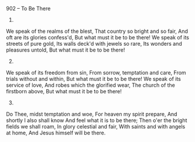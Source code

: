 902 – To Be There


1.
We speak of the realms of the blest,
That country so bright and so fair,
And oft are its glories confess'd,
But what must it be to be there!
We speak of its streets of pure gold,
Its walls deck'd with jewels so rare,
Its wonders and pleasures untold,
But what must it be to be there!

2.
We speak of its freedom from sin,
From sorrow, temptation and care,
From trials without and within,
But what must it be to be there!
We speak of its service of love,
And robes which the glorified wear,
The church of the firstborn above,
But what must it be to be there!

3.
Do Thee, midst temptation and woe,
For heaven my spirit prepare,
And shortly I also shall know
And feel what it is to be there;
Then o'er the bright fields we shall roam,
In glory celestial and fair,
With saints and with angels at home,
And Jesus himself will be there.
